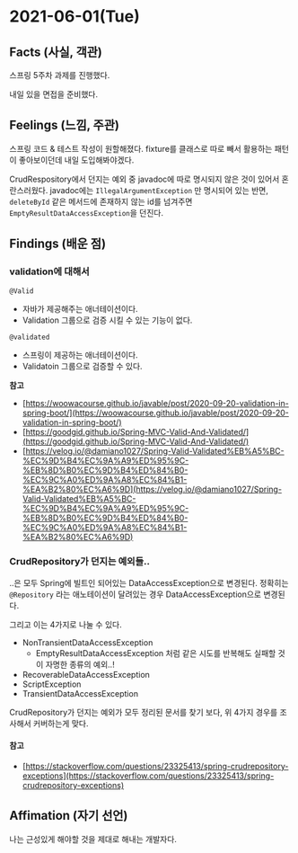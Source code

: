 # 2021-06-01\(Tue\)

## Facts \(사실, 객관\)

스프링 5주차 과제를 진행했다.

내일 있을 면접을 준비했다.

## Feelings \(느낌, 주관\)

스프링 코드 & 테스트 작성이 원할해졌다. fixture를 클래스로 따로 빼서 활용하는 패턴이 좋아보이던데 내일 도입해봐야겠다.

CrudRespository에서 던지는 예외 중 javadoc에 따로 명시되지 않은 것이 있어서 혼란스러웠다. javadoc에는 `IllegalArgumentException` 만 명시되어 있는 반면, `deleteById` 같은 메서드에 존재하지 않는 id를 넘겨주면 `EmptyResultDataAccessException`을 던진다. 

## Findings \(배운 점\)

### validation에 대해서

`@Valid`

* 자바가 제공해주는 애너테이션이다.
* Validation 그룹으로 검증 시킬 수 있는 기능이 없다.

`@validated`

* 스프링이 제공하는 애너테이션이다.
* Validatoin 그룹으로 검증할 수 있다.

**참고**

* [https://woowacourse.github.io/javable/post/2020-09-20-validation-in-spring-boot/](https://woowacourse.github.io/javable/post/2020-09-20-validation-in-spring-boot/)
* [https://goodgid.github.io/Spring-MVC-Valid-And-Validated/](https://goodgid.github.io/Spring-MVC-Valid-And-Validated/)
* [https://velog.io/@damiano1027/Spring-Valid-Validated%EB%A5%BC-%EC%9D%B4%EC%9A%A9%ED%95%9C-%EB%8D%B0%EC%9D%B4%ED%84%B0-%EC%9C%A0%ED%9A%A8%EC%84%B1-%EA%B2%80%EC%A6%9D](https://velog.io/@damiano1027/Spring-Valid-Validated%EB%A5%BC-%EC%9D%B4%EC%9A%A9%ED%95%9C-%EB%8D%B0%EC%9D%B4%ED%84%B0-%EC%9C%A0%ED%9A%A8%EC%84%B1-%EA%B2%80%EC%A6%9D)

### CrudRepository가 던지는 예외들..

..은 모두 Spring에 빌트인 되어있는 DataAccessException으로 변경된다. 정확히는 `@Repository` 라는 애노테이션이 달려있는 경우 DataAccessException으로 변경된다.

그리고 이는 4가지로 나눌 수 있다.

* NonTransientDataAccessException
  * EmptyResultDataAccessException 처럼 같은 시도를 반복해도 실패할 것이 자명한 종류의 예외..!
* RecoverableDataAccessException
* ScriptException
* TransientDataAccessException

CrudRepository가 던지는 예외가 모두 정리된 문서를 찾기 보다, 위 4가지 경우를 조사해서 커버하는게 맞다.

#### **참고**

* [https://stackoverflow.com/questions/23325413/spring-crudrepository-exceptions](https://stackoverflow.com/questions/23325413/spring-crudrepository-exceptions)

## Affimation \(자기 선언\)

나는 근성있게 해야할 것을 제대로 해내는 개발자다.

